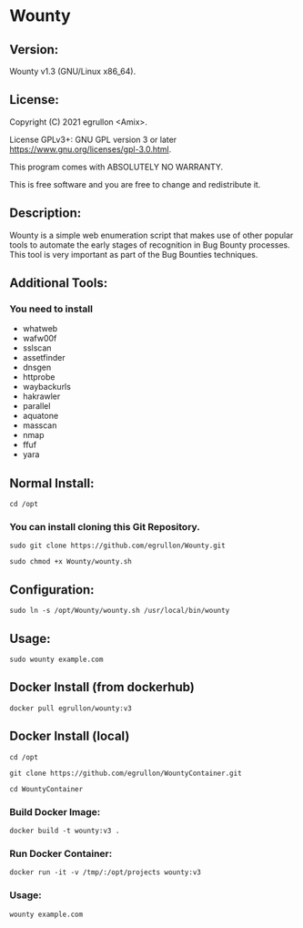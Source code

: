 # Wounty

## Version:
Wounty v1.3 (GNU/Linux x86_64).

## License:
Copyright (C) 2021 egrullon \<Amix\>.

License GPLv3+: GNU GPL version 3 or later https://www.gnu.org/licenses/gpl-3.0.html.

This program comes with ABSOLUTELY NO WARRANTY.

This is free software and you are free to change and redistribute it.

## Description:

Wounty is a simple web enumeration script that makes use of other popular tools to automate the early stages of recognition in Bug Bounty processes. This tool is very important as part of the Bug Bounties techniques.

## Additional Tools:
### You need to install
- whatweb
- wafw00f
- sslscan
- assetfinder
- dnsgen
- httprobe
- waybackurls
- hakrawler
- parallel
- aquatone
- masscan
- nmap
- ffuf
- yara

## Normal Install:
```
cd /opt
```

### You can install cloning this Git Repository.
```
sudo git clone https://github.com/egrullon/Wounty.git
```
```
sudo chmod +x Wounty/wounty.sh
```

## Configuration:
```
sudo ln -s /opt/Wounty/wounty.sh /usr/local/bin/wounty
```

## Usage:
```
sudo wounty example.com
```

## Docker Install (from dockerhub)

```
docker pull egrullon/wounty:v3
```

## Docker Install (local)
```
cd /opt
```
```
git clone https://github.com/egrullon/WountyContainer.git
```
```
cd WountyContainer
```
### Build Docker Image:
```
docker build -t wounty:v3 .
```
### Run Docker Container:
```
docker run -it -v /tmp/:/opt/projects wounty:v3
```
### Usage:
```
wounty example.com
```

